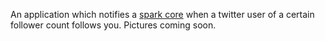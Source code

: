An application which notifies a [spark core](http://spark.io) when a twitter user of a certain follower count follows you. Pictures coming soon.
